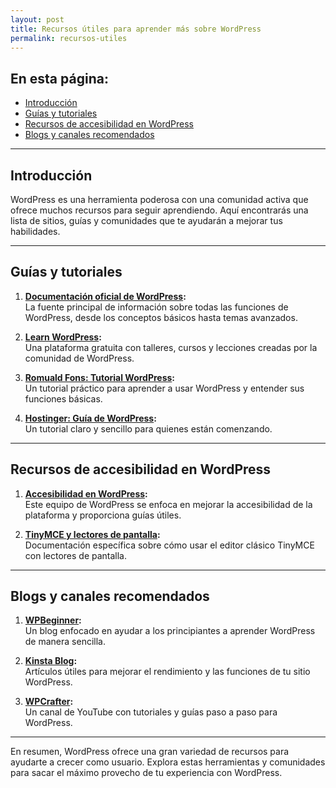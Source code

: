 ```yaml
---
layout: post
title: Recursos útiles para aprender más sobre WordPress
permalink: recursos-utiles
---
```


## En esta página:

- [Introducción](#introducción)
- [Guías y tutoriales](#guías-y-tutoriales)
- [Recursos de accesibilidad en WordPress](#recursos-de-accesibilidad-en-wordpress)
- [Blogs y canales recomendados](#blogs-y-canales-recomendados)

---

## Introducción

WordPress es una herramienta poderosa con una comunidad activa que ofrece muchos recursos para seguir aprendiendo. Aquí encontrarás una lista de sitios, guías y comunidades que te ayudarán a mejorar tus habilidades.

---

## Guías y tutoriales

1. **[Documentación oficial de WordPress](https://wordpress.org/documentation/):**  
   La fuente principal de información sobre todas las funciones de WordPress, desde los conceptos básicos hasta temas avanzados.

2. **[Learn WordPress](https://learn.wordpress.org/):**  
   Una plataforma gratuita con talleres, cursos y lecciones creadas por la comunidad de WordPress.

3. **[Romuald Fons: Tutorial WordPress](https://romualdfons.com/tutorial-wordpress/):**  
   Un tutorial práctico para aprender a usar WordPress y entender sus funciones básicas.

4. **[Hostinger: Guía de WordPress](https://www.hostinger.mx/tutoriales/que-es-wordpress):**  
   Un tutorial claro y sencillo para quienes están comenzando.

---

## Recursos de accesibilidad en WordPress

1. **[Accesibilidad en WordPress](https://make.wordpress.org/accessibility/):**  
   Este equipo de WordPress se enfoca en mejorar la accesibilidad de la plataforma y proporciona guías útiles.

2. **[TinyMCE y lectores de pantalla](https://www.tiny.cloud/docs/tinymce/latest/tinymce-and-screenreaders/):**  
   Documentación específica sobre cómo usar el editor clásico TinyMCE con lectores de pantalla.

---

## Blogs y canales recomendados

1. **[WPBeginner](https://www.wpbeginner.com/):**  
   Un blog enfocado en ayudar a los principiantes a aprender WordPress de manera sencilla.

2. **[Kinsta Blog](https://kinsta.com/blog/):**  
   Artículos útiles para mejorar el rendimiento y las funciones de tu sitio WordPress.

3. **[WPCrafter](https://www.wpcrafter.com/):**  
   Un canal de YouTube con tutoriales y guías paso a paso para WordPress.

---

En resumen, WordPress ofrece una gran variedad de recursos para ayudarte a crecer como usuario. Explora estas herramientas y comunidades para sacar el máximo provecho de tu experiencia con WordPress.
